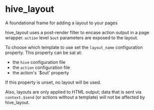 hive_layout
===========

A foundational frame for adding a layout to your pages

hive_layout uses a post-render filter to encase action output in a page wrapper. `action` level `$out` parameters are exposed to the layout. 

To choose which template to use set the `layout_name` configuration property. This property can be sat at:

* the `hive` configuration file
* the `action` configuration file
* the action's `$out' property

If this property is unset, no layout will be used. 

Also, layouts are only applied to HTML output; data that is sent via `context.$send` (or actions without a template) will not be affected by hive_layout.
